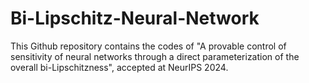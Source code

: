 # Bi-Lipschitz-Neural-Network

This Github repository contains the codes of "A provable control of sensitivity of neural networks through a direct parameterization of the overall bi-Lipschitzness", accepted at NeurIPS 2024.
